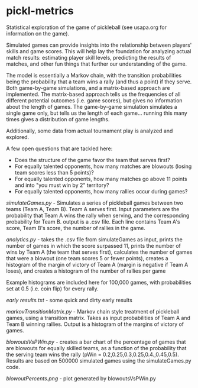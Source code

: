 # pickl-metrics
Statistical exploration of the game of pickleball (see usapa.org for information on the game).

Simulated games can provide insights into the relationship between players' skills and game scores.  This will help lay the
foundation for analyzing actual match results: estimating player skill levels, predicting the results of matches, and other fun things that further our understanding of the game.

The model is essentially a Markov chain, with the transition probabilities being the probability that a team wins a rally (and thus a point) if they serve.  Both game-by-game simulations, and a matrix-based approach are implemented.  The matrix-based approach tells us the frequencies of all different potential outcomes (i.e. game scores), but gives no information about the length of games.  The game-by-game simulation simulates a single game only, but tells us the length of each game... running this many times gives a distribution of game lengths.

Additionally, some data from actual tournament play is analyzed and explored.

A few open questions that are tackled here:
- Does the structure of the game favor the team that serves first?
- For equally talented opponents, how many matches are blowouts (losing team scores less than 5 points)?
- For equally talented opponents, how many matches go above 11 points and into "you must win by 2" territory?
- For equally talented opponents, how many rallies occur during games? 

*simulateGames.py* - Simulates a series of pickleball games between two teams (Team A, Team B).  Team A serves first.
                   Input parameters are the probability that Team A wins the rally when serving, and the corresponding
                   probability for Team B.
                   output is a .csv file.  Each line contains Team A's score, Team B's score, the number of rallies in the game.
                  
*analytics.py* -  takes the .csv file from simulateGames as input,
                prints the number of games in which the score surpassed 11,
                prints the number of wins by Team A (the team that serves first),
                calculates the number of games that were a blowout (one team scores 5 or fewer points),
                creates a histogram of the margin of victory of Team A (margin is negative if Team A loses), and
                creates a histogram of the number of rallies per game
                
Example histograms are included here for 100,000 games, with probabilities set at 0.5 (i.e. coin flip) for every rally.
                
*early results.txt* - some quick and dirty early results

*markovTransitionMatrix.py* - Markov chain style treatment of pickleball games, using a transition matrix.  Takes as input probabilities of Team A and Team B winning rallies.  Output is a histogram of the margins of victory of games.

*blowoutsVsPWin.py* - creates a bar chart of the percentage of games that are blowouts for equally skilled teams, as a function of the probability that the serving team wins the rally (pWin = 0.2,0.25,0.3,0.25,0.4.,0.45,0.5).  Results are based on 500000 simulated games using the simulateGames.py code.

*blowoutPercents.png* - plot generated by blowoutsVsPWin.py
